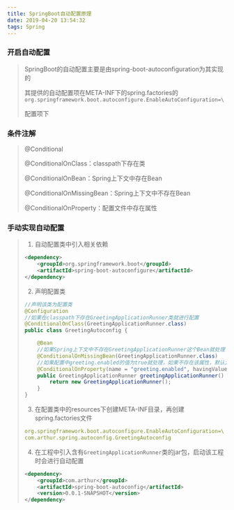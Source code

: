 ```yaml
---
title: SpringBoot自动配置原理
date: 2019-04-20 13:54:32
tags: Spring
---
```


### 开启自动配置

> SpringBoot的自动配置主要是由spring-boot-autoconfiguration为其实现的
>
> 其提供的自动配置项在META-INF下的spring.factories的`org.springframework.boot.autoconfigure.EnableAutoConfiguration=\`
>
> 配置项下

### 条件注解

> @Conditional
>
> @ConditionalOnClass：classpath下存在类
>
> @ConditionalOnBean：Spring上下文中存在Bean
>
> @ConditionalOnMissingBean：Spring上下文中不存在Bean
>
> @ConditionalOnProperty：配置文件中存在属性

### 手动实现自动配置

> 1. 自动配置类中引入相关依赖
>
> ~~~xml
> <dependency>
>     <groupId>org.springframework.boot</groupId>
>     <artifactId>spring-boot-autoconfigure</artifactId>
> </dependency>
> ~~~
>
> 2. 声明配置类
>
> ~~~java
> //声明该类为配置类
> @Configuration
> //如果在classpath下存在GreetingApplicationRunner类就进行配置
> @ConditionalOnClass(GreetingApplicationRunner.class)
> public class GreetingAutoconfig {
> 
>     @Bean
>     //如果Spring上下文中不存在GreetingApplicationRunner这个Bean就处理
>     @ConditionalOnMissingBean(GreetingApplicationRunner.class)
>     //如果配置中greeting.enabled的值为true就处理，如果不存在该属性，默认为true
>     @ConditionalOnProperty(name = "greeting.enabled", havingValue = "true", matchIfMissing = true)
>     public GreetingApplicationRunner greetingApplicationRunner() {
>         return new GreetingApplicationRunner();
>     }
> }
> ~~~
>
> 3. 在配置类中的resources下创建META-INF目录，再创建spring.factories文件
>
> ~~~yaml
> org.springframework.boot.autoconfigure.EnableAutoConfiguration=\
> com.arthur.spring.autoconfig.GreetingAutoconfig
> ~~~
>
>
>
> 4. 在工程中引入含有`GreetingApplicationRunner`类的jar包，启动该工程时会进行自动配置
>
> ~~~xml
> <dependency>
>     <groupId>com.arthur</groupId>
>     <artifactId>spring-boot-autoconfig</artifactId>
>     <version>0.0.1-SNAPSHOT</version>
> </dependency>
> ~~~
>
>